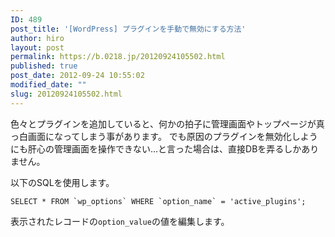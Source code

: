 ```yaml
---
ID: 489
post_title: '[WordPress] プラグインを手動で無効にする方法'
author: hiro
layout: post
permalink: https://b.0218.jp/20120924105502.html
published: true
post_date: 2012-09-24 10:55:02
modified_date: ""
slug: 20120924105502.html
---
```

色々とプラグインを追加していると、何かの拍子に管理画面やトップページが真っ白画面になってしまう事があります。
でも原因のプラグインを無効化しようにも肝心の管理画面を操作できない…と言った場合は、直接DBを弄るしかありません。

<!--more-->

以下のSQLを使用します。
```language-sql
SELECT * FROM `wp_options` WHERE `option_name` = 'active_plugins';
```
表示されたレコードの<code>option_value</code>の値を編集します。